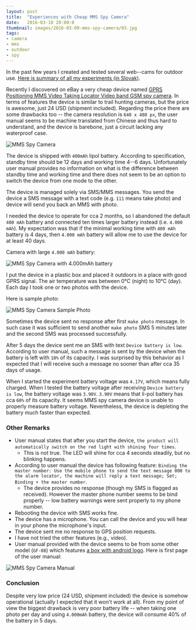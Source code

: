 ```yaml
---
layout: post
title:  "Experiences with Cheap MMS Spy Camera"
date:   2016-03-10 20:00:0
thumbnail: images/2016-03-09-mms-spy-camera/03.jpg
tags:
- camera
- mms
- outdoor
- spy
---
```


In the past few years I created and tested several web--cams for outdoor use. [Here is summary of all my experiments (in Slovak)](https://www.nabezky.sk/node/15989).

Recently I discovered on eBay a very cheap device named [GPRS Positioning MMS Video Taking Locator Video band GSM spy camera](http://www.ebay.com/itm/262112627110). In terms of features the device is similar to trail hunting cameras, but the price is awesome, just 24 USD (shipment included). Regarding the price there are some drawbacks too -- the camera resolution is `640 x 480 px`, the user manual seems to be machine translated from Chinese and thus hard to understand, and the device is barebone, just a circuit lacking any waterproof case.

![MMS Spy Camera]({{site.baseurl}}/images/2016-03-09-mms-spy-camera/03.jpg "MMS Spy Camera")

The device is shipped with `400mAh` lipol battery. According to specification, standby time should be 12 days and working time 4--6 days. Unfortunately user manual provides no information on what is the difference between standby time and working time and there does not seem to be an option to switch the device from one mode to the other.

The device is managed solely via SMS/MMS messages. You send the device a SMS message with a text code (e.g. `111` means take photo) and device will send you back an MMS with photo.

I needed the device to operate for cca 2 months, so I abandoned the default `400 mAh` battery and connected ten times larger battery instead (i.e. `4.000 mAh`). My expectation was that if the minimal working time with `400 mAh` battery is 4 days, then `4.000 mAh` battery will allow me to use the device for at least 40 days.

Camera with large `4.000 mAh` battery:

![MMS Spy Camera with 4.000mAh battery]({{site.baseurl}}/images/2016-03-09-mms-spy-camera/02.jpg "MMS Spy Camera")

I put the device in a plastic box and placed it outdoors in a place with good GPRS signal. The air temperature was between 0&deg;C (night) to 10&deg;C (day). Each day I took one or two photos with the device. 

Here is sample photo:

![MMS Spy Camera Sample Photo]({{site.baseurl}}/images/2016-03-09-mms-spy-camera/01.jpg "MMS Spy Camera")

Sometimes the device sent no response after first `make photo` message. In such case it was sufficient to send another `make photo` SMS 5 minutes later and the second SMS was processed successfully.

After 5 days the device sent me an SMS with text `Device battery is low`. According to user manual, such a message is sent by the device when the battery is left with `10%` of its capacity. I was surprised by this behavior as I expected that I will receive such a message no sooner than after cca 35 days of usage.

When I started the experiment battery voltage was `4.17V`, which means fully charged. When I tested the battery voltage after receiving `Device battery is low`, the battery voltage was `3.90V`.
`3.90V` means that li-pol battery has cca `60%` of its capacity. It seems MMS spy camera device is unable to properly measure battery voltage.
 Nevertheless, the device is depleting the battery much faster than expected.
 
### Other Remarks
 
* User manual states that after you start the device, `the product will automatically switch on the red light with shining four times`. 
  * This is not true. The LED will shine for cca 4 seconds steadily, but no blinking happens.
* According to user manual the device has following feature: `Binding the master number: Use the mobile phone to send the text message 000 to the alarm locator, the machine will reply a text message; Set; Binding + the master number`. 
  * The device provides no response (though my SMS is flagged as received). However the master phone number seems to be bind properly -- low battery warnings were sent properly to my phone number. 
* Rebooting the device with SMS works fine.
* The device has a microphone. You can call the device and you will hear in your phone the microphone's input.
* The device sent me no response to GPS position requests.
* I have not tried the other features (e.g., video).
* User manual provided with the device seems to be from some other model (`GF-08`) which features [a box with android logo](http://topcctvdvr.com/product.php?id_product=585). Here is first page of the user manual:

![MMS Spy Camera Manual]({{site.baseurl}}/images/2016-03-09-mms-spy-camera/04.jpg "MMS Spy Camera Manual")
 
### Conclusion
 
Despite very low price (24 USD, shipment included) the device is somehow operational (actually I expected that it won't work at all). From my point of view the biggest drawback is very poor battery life -- when taking one photo per day and using `4.000mAh` battery, the device will consume 40% of the battery in 5 days.
 
 










